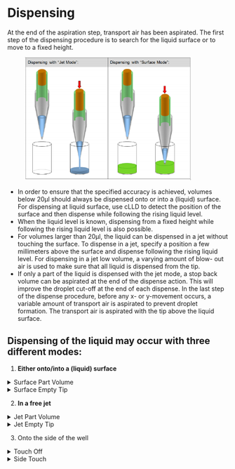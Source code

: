 # Dispensing

At the end of the aspiration step, transport air has been aspirated. The first step of the dispensing procedure is to search for the liquid surface or to move to a fixed height.

<figure><img src="../../../../../.gitbook/manual-images/assets/Image_1363.png" alt="" width="379"><figcaption></figcaption></figure>

* In order to ensure that the specified accuracy is achieved, volumes below 20µl should always be dispensed onto or into a (liquid) surface. For dispensing at liquid surface, use cLLD to detect the position of the surface and then dispense while following the rising liquid level.
* When the liquid level is known, dispensing from a fixed height while following the rising liquid level is also possible.
* For volumes larger than 20µl, the liquid can be dispensed in a jet without touching the surface. To dispense in a jet, specify a position a few millimeters above the surface and dispense following the rising liquid level. For dispensing in a jet low volume, a varying amount of blow- out air is used to make sure that all liquid is dispensed from the tip.
* If only a part of the liquid is dispensed with the jet mode, a stop back volume can be aspirated at the end of the dispense action. This will improve the droplet cut-off at the end of each dispense. In the last step of the dispense procedure, before any x- or y-movement occurs, a variable amount of transport air is aspirated to prevent droplet formation. The transport air is aspirated with the tip above the liquid surface.

## Dispensing of the liquid may occur with three different modes:

1. **Either onto/into a (liquid) surface**

<details>

<summary>Surface Part Volume</summary>

The “Surface Part Volume” Dispensing Mode works as follows:

<img src="../../../../../.gitbook/manual-images/assets/image (1).png" alt="" data-size="original">

1. When the target well is reached, the pipetting channel starts searching for the liquid surface (cLLD).
2. At an immersion depth of 2 mm (default setting), transport air and liquid (part volume) are dispensed.
3. The pipetting channel moves with swap speed to a distance of 5mm (default retract distance) above liquid level.
4. Aspiration of the transport air.

</details>

<details>

<summary>Surface Empty Tip</summary>

The “Surface Empty Tip” Dispensing Mode works as follows:

<img src="../../../../../.gitbook/manual-images/assets/image (4).png" alt="" data-size="original">

1. When the target well is reached, the pipetting channel starts searching for the liquid surface (cLLD).
2. At an immersion depth of 2 mm (default setting), transport air and liquid are dispensed while the pipetting channel is moving up in z-direction (following the liquid level).
3. The complete liquid and blow out volume is dispensed: empty tip.
4. The pipetting channel out of the liquid using swap speed, then the aspiration of transport air follows.

</details>

2. **In a free jet**

<details>

<summary>Jet Part Volume</summary>

The “Jet Part Volume” Dispensing Mode works as follows:

<img src="../../../../../.gitbook/manual-images/assets/image (2).png" alt="" data-size="original">

1. When the target well is reached, the pipetting channel starts to move to the fixed height (dispensing height).
2. At the dispensing height the transport air and liquid (part volume) are dispensed while the pipetting channel is moving up in z-direction (following the liquid level).
3. The pipetting channel moves up.
4. Aspiration of the transport air.

</details>

<details>

<summary>Jet Empty Tip</summary>

The “Jet Empty Tip” Dispensing Mode works as follows:

<img src="../../../../../.gitbook/manual-images/assets/image (3).png" alt="" data-size="original">

1. When the empty target well is reached, the pipetting channel moves to a fixed height (e.g. 2 mm above the bottom of the well).
2. Transport air and liquid are dispensed while the pipetting channel is moving up in z-direction (following the liquid level).
3. The blow out volume is dispensed: empty tip.
4. The pipetting channel moves up, and then the aspiration of transport air follows.

</details>

3. Onto the side of the well

<details>

<summary>Touch Off</summary>

The “Touch off” Function is used if very small amounts of liquid shall be aspirated or dispensed into a manually placed labware or labware with great tolerances. The “Touch off” Function will move to a certain height over the well bottom and smoothly move downwards. As soon as the tip hits the bottom of the container, the motor current of the z-drive increases. This change will be detected and the z-move stops. From that position, the pipetting channels moves back up the specified distance “Dispense position above touch” and starts dispensing.

![image](../../../../../.gitbook/manual-images/assets/Image\_1368.jpg)\


</details>

<details>

<summary>Side Touch</summary>

For a small amount of liquid, there is the possibility of dispensing liquid to the side of the well with the “Side touch” Mode (available in the Single Steps / Easy Steps).

![image](../../../../../.gitbook/manual-images/assets/Image\_1369.jpg)



The “Side touch” Mode will move the tip to a specified height in the center of the container, and then moves right (always right). At this position, the dispensing of the liquid starts.

The values for “Touch off height” and “Right” move have to be defined in the container data in the Labware Editor.

![image](../../../../../.gitbook/manual-images/assets/Image\_1370.jpg)

</details>

